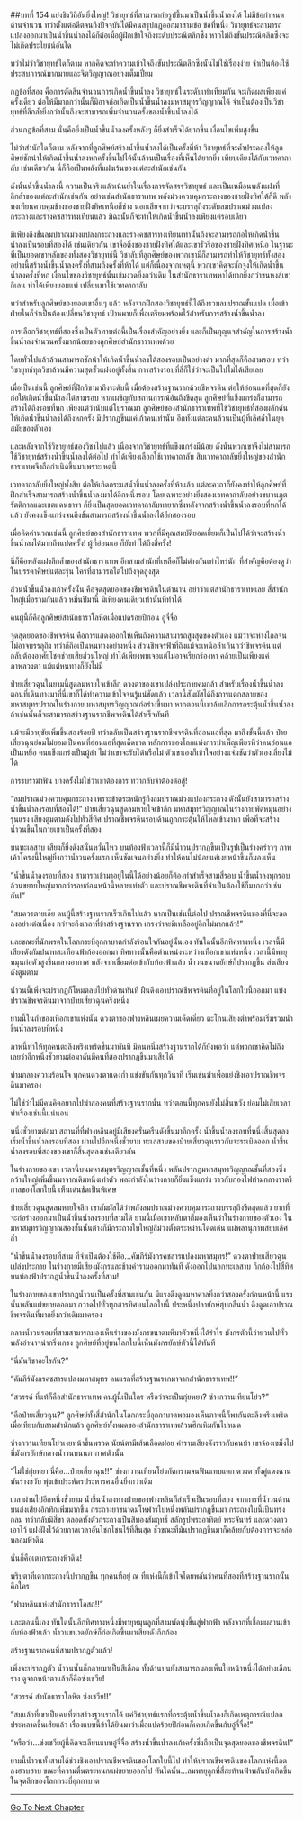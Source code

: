 ##บทที่ 154 แย่งชิงวิถีอันยิ่งใหญ่!
วิชายุทธ์ที่สามารถก่อรูปขึ้นมาเป็นน้ำขึ้นน้ำลงได้ ไม่มีข้อกำหนดด้านจำนวน ทว่าตั้งแต่อดีตจนถึงปัจจุบันได้มีคนสรุปกฎออกมาสามข้อ ข้อที่หนึ่ง วิชายุทธ์จะสามารถแปลงออกมาเป็นน้ำขึ้นน้ำลงได้ก็ต่อเมื่อผู้ฝึกเข้าใจถึงระดับประณีตลึกซึ้ง หากไม่ถึงขั้นประณีตลึกซึ้งจะไม่เกิดประโยชน์อันใด

ทว่าไม่ว่าวิชายุทธ์ใดก็ตาม หากคิดจะทำความเข้าใจถึงขั้นประณีตลึกซึ้งนั้นไม่ใช่เรื่องง่าย จำเป็นต้องใช้ประสบการณ์มากมายและจิตวิญญาณอย่างเต็มเปี่ยม

 กฎข้อที่สอง คือการตัดสินจำนวนการเกิดน้ำขึ้นน้ำลง วิชายุทธ์ในระดับเท่าเทียมกัน จะเกิดผลเพียงแค่ครั้งเดียว ต่อให้มีมากกว่านั้นก็มิอาจก่อเกิดเป็นน้ำขึ้นน้ำลงมหาสมุทรวิญญาณได้ จำเป็นต้องเป็นวิชายุทธ์ที่ลึกล้ำยิ่งกว่านั้นถึงจะสามารถเพิ่มจำนวนครั้งของน้ำขึ้นน้ำลงได้ 

ส่วนกฎข้อที่สาม นั่นคือยิ่งเป็นน้ำขึ้นน้ำลงครั้งหลังๆ ก็ยิ่งสำเร็จได้ยากขึ้น เงื่อนไขเพิ่มสูงขึ้น

ไม่ว่าสำนักใดก็ตาม หลังจากที่ลูกศิษย์สร้างน้ำขึ้นน้ำลงได้เป็นครั้งที่ห้า วิชายุทธ์ที่จะค้ำประคองให้ลูกศิษย์ชักนำให้เกิดน้ำขึ้นน้ำลงหกครั้งขึ้นไปได้นั้นล้วนเป็นเรื่องที่เห็นได้ยากยิ่ง เทียบเคียงได้กับเวทคาถาลับ เช่นเดียวกัน นี่ก็ถือเป็นพลังที่แฝงเร้นของแต่ละสำนักเช่นกัน

ดังนั้นน้ำขึ้นน้ำลงนี้ ความเป็นจริงแล้วเน้นย้ำในเรื่องการจัดสรรวิชายุทธ์ และเป็นเหมือนพลังแฝงที่ลึกล้ำของแต่ละสำนักเช่นกัน อย่างเช่นสำนักธาราเทพ พลังม่วงควบคุมกระถางของชายฝั่งทิศใต้ก็ดี พลังทงเทียนควบคุมช้างของชายฝั่งทิศเหนือก็ช่าง นอกเสียจากว่าจะบรรลุถึงระดับลมปราณม่วงแปลงกระถางและร่างคชสารทงเทียนแล้ว มิฉะนั้นก็จะทำให้เกิดน้ำขึ้นน้ำลงเพียงแค่รอบเดียว 

มีเพียงถึงขั้นลมปราณม่วงแปลงกระถางและร่างคชสารทงเทียนเท่านั้นถึงจะสามารถก่อให้เกิดน้ำขึ้นน้ำลงเป็นรอบที่สองได้ เช่นเดียวกัน เขาจื่อติ่งของชายฝั่งทิศใต้และเขารั่วรื่อของชายฝั่งทิศเหนือ ในฐานะที่เป็นยอดเขาหลักของทั้งสองวิชายุทธ์นี้ วิชาลับที่ลูกศิษย์ของพวกเขามีก็สามารถทำให้วิชายุทธ์ทั้งสองอย่างนี้สร้างน้ำขึ้นน้ำลงครั้งที่สามถึงครั้งที่ห้าได้ แต่ก็เนื่องจากเหตุนี้ พวกเขาคิดจะชักจูงให้เกิดน้ำขึ้นน้ำลงครั้งที่หก เงื่อนไขของวิชายุทธ์นั้นเข้มงวดยิ่งกว่าเดิม ในสำนักธาราเทพหาได้ยากยิ่งกว่าขนหงส์เขากิเลน ทำได้เพียงยอมแพ้ เปลี่ยนมาใช้เวทคาถาลับ

ทว่าสำหรับลูกศิษย์ของยอดเขาอื่นๆ แล้ว หลังจากฝึกสองวิชายุทธ์นี้ได้ถึงรวมลมปราณขั้นแปด เมื่อเข้าฝ่ายในก็จำเป็นต้องเปลี่ยนวิชายุทธ์ เป้าหมายก็เพื่อเตรียมพร้อมไว้สำหรับการสร้างน้ำขึ้นน้ำลง 

 การเลือกวิชายุทธ์ที่สองซึ่งเป็นตัวทาบต่อนี้เป็นเรื่องสำคัญอย่างยิ่ง และก็เป็นกุญแจสำคัญในการสร้างน้ำขึ้นน้ำลงจำนวนครั้งมากน้อยของลูกศิษย์สำนักธาราเทพด้วย 

โดยทั่วไปแล้วล้วนสามารถชักนำให้เกิดน้ำขึ้นน้ำลงได้สองรอบเป็นอย่างต่ำ มากที่สุดก็คือสามรอบ ทว่าวิชายุทธ์ทุกวิชาล้วนมีความสุดขั้วแฝงอยู่ทั้งสิ้น การสร้างรอบที่สี่ก็ใช่ว่าจะเป็นไปไม่ได้เสียเลย

เมื่อเป็นเช่นนี้ ลูกศิษย์ที่ฝึกวิชามาถึงระดับนี้ เมื่อต้องสร้างฐานรากด้วยชีพจรดิน ต่อให้อ่อนแอที่สุดก็ยังก่อให้เกิดน้ำขึ้นน้ำลงได้สามรอบ หากเผชิญกับสถานการณ์อันถึงขีดสุด ลูกศิษย์ที่แข็งแกร่งก็สามารถสร้างได้ถึงรอบที่หก เพียงแต่ว่านับแต่โบราณมา ลูกศิษย์ของสำนักธาราเทพที่ใช้วิชายุทธ์ที่สองผลักดันให้เกิดน้ำขึ้นน้ำลงได้ถึงหกครั้ง มีปรากฏขึ้นแค่เก้าคนเท่านั้น อีกทั้งแต่ละคนล้วนเป็นผู้ที่เลิศล้ำในยุคสมัยของตัวเอง  

และหลังจากใช้วิชายุทธ์สองวิชาไปแล้ว เนื่องจากวิชายุทธ์ที่แข็งแกร่งมีน้อย ดังนั้นพวกเขาจึงไม่สามารถใช้วิชายุทธ์สร้างน้ำขึ้นน้ำลงได้ต่อไป ทำได้เพียงเลือกใช้เวทคาถาลับ สิบเวทคาถาลับยิ่งใหญ่ของสำนักธาราเทพจึงถือกำเนิดขึ้นมาเพราะเหตุนี้

เวทคาถาลับยิ่งใหญ่ทั้งสิบ ต่อให้เกิดกระแสน้ำขึ้นน้ำลงครั้งที่ห้าแล้ว แต่ละคาถาก็ยังคงทำให้ลูกศิษย์ที่ฝึกสำเร็จสามารถสร้างน้ำขึ้นน้ำลงมาได้อีกหนึ่งรอบ โดยเฉพาะอย่างยิ่งสองเวทคาถาลับอย่างขบวนภูตรัตติกาลและเขตแดนธารา ก็ยิ่งเป็นสุดยอดเวทคาถาลับหายากซึ่งหลังจากสร้างน้ำขึ้นน้ำลงรอบที่หกได้แล้ว ยังคงแข็งแกร่งจนถึงขั้นสามารถสร้างน้ำขึ้นน้ำลงได้อีกสองรอบ 

เมื่อคิดคำนวณเช่นนี้ ลูกศิษย์ของสำนักธาราเทพ พวกที่มีคุณสมบัติยอดเยี่ยมก็เป็นไปได้ว่าจะสร้างน้ำขึ้นน้ำลงได้มากถึงแปดครั้ง! ผู้ที่อ่อนแอ ก็ยังทำได้ถึงสี่ครั้ง!

นี่ก็คือพลังแฝงลึกล้ำของสำนักธาราเทพ อีกสามสำนักที่เหลือก็ไม่ต่างกันเท่าไหร่นัก ที่สำคัญคือต้องดูว่าในบรรดาศิษย์แต่ละรุ่น ใครที่สามารถไต่ไปถึงจุดสูงสุด

ส่วนน้ำขึ้นน้ำลงเก้าครั้งนั้น คือจุดสุดยอดของชีพจรดินในตำนาน อย่าว่าแต่สำนักธาราเทพเลย สี่สำนักใหญ่เมื่อรวมกันแล้ว หมื่นปีมานี้ มีเพียงคนเดียวเท่านั้นที่ทำได้

คนผู้นี้ก็คือลูกศิษย์สำนักธาราโลหิตเมื่อแปดร้อยปีก่อน อู๋จี๋จื่อ

จุดสุดยอดของชีพจรดิน คือการแสดงออกให้เห็นถึงความสามารถสูงสุดของตัวเอง แม้ว่าจะห่างไกลจนไม่อาจบรรลุถึง ทว่าก็ถือเป็นหนทางอย่างหนึ่ง ส่วนชีพจรฟ้าที่ถึงแม้จะเหนือล้ำเกินกว่าชีพจรดิน แต่กลับต้องอาศัยโชคช่วยเสียส่วนใหญ่ ทำได้เพียงพบเจอแต่ไม่อาจเรียกร้องหา คล้ายเป็นเพียงแค่ภาพลวงตา แม้แต่หนทางก็ยังไม่มี

ป๋ายเสี่ยวฉุนในยามนี้สูดลมหายใจเข้าลึก ดวงตาของเขาเปล่งประกายคมกล้า สำหรับเรื่องน้ำขึ้นน้ำลง ตอนที่เดินทางมาที่นี่เขาก็ได้ทำความเข้าใจจนรู้แน่ชัดแล้ว เวลานี้สัมผัสได้ถึงการแตกสลายของมหาสมุทรปราณในร่างกาย มหาสมุทรวิญญาณก่อร่างขึ้นมา หากตอนนี้เขาล้มเลิกการกระตุ้นน้ำขึ้นน้ำลง ถ้าเช่นนั้นก็จะสามารถสร้างฐานรากชีพจรดินได้สำเร็จทันที

แม้จะมีอายุขัยเพิ่มขึ้นสองร้อยปี ทว่ากลับเป็นสร้างฐานรากชีพจรดินที่อ่อนแอที่สุด มาถึงขั้นนี้แล้ว ป๋ายเสี่ยวฉุนย่อมไม่ยอมเป็นคนที่อ่อนแอที่สุดเด็ดขาด หลักการของโลกแห่งการบำเพ็ญเพียรที่ว่าคนอ่อนแอเป็นเหยื่อ คนแข็งแกร่งเป็นผู้ล่า ไม่ว่าเขาจะรับได้หรือไม่ ตัวเขาเองก็เข้าใจอย่างแจ่มชัดว่าตัวเองเลี่ยงไม่ได้

การรบราฆ่าฟัน บางครั้งไม่ใช่ว่าเขาต้องการ ทว่ากลับจำต้องต่อสู้! 

 “ลมปราณม่วงควบคุมกระถาง เพราะข้าตระหนักรู้ถึงลมปราณม่วงแปลงกระถาง ดังนั้นยังสามารถสร้างน้ำขึ้นน้ำลงรอบที่สองได้!” ป๋ายเสี่ยวฉุนสูดลมหายใจเข้าลึก มหาสมุทรวิญญาณในร่างกายพัดหมุนอย่างรุนแรง เสียงตูมตามดังไปทั่วสี่ทิศ ปราณชีพจรดินรอบด้านถูกกระตุ้นให้ไหลเข้ามาหา เพื่อที่จะสร้างน้ำวนขึ้นในกายเขาเป็นครั้งที่สอง

บนทะเลสาบ เสียงก็ยิ่งดังสนั่นหวั่นไหว บนท้องฟ้าเวลานี้ก็มีน้ำวนปรากฏขึ้นเป็นรูปเป็นร่างคร่าวๆ ภาพเค้าโครงนี้ใหญ่ยิ่งกว่าน้ำวนครั้งแรก เห็นชัดเจนอย่างยิ่ง ทำให้คนไม่น้อยแค่เงยหน้าขึ้นก็มองเห็น

“น้ำขึ้นน้ำลงรอบที่สอง สามารถเข้ามาอยู่ในนี้ได้อย่างน้อยก็ต้องทำสำเร็จสามสี่รอบ น้ำขึ้นน้ำลงทุกรอบล้วนขยายใหญ่มากกว่ารอบก่อนหน้านี้หลายเท่าตัว และปราณชีพจรดินที่จำเป็นต้องใช้ก็มากกว่าเช่นกัน!”

“สมควรตายเอ๊ย คนผู้นี้สร้างฐานรากเร็วเกินไปแล้ว หากเป็นเช่นนี้ต่อไป ปราณชีพจรดินของที่นี่จะลดลงอย่างต่อเนื่อง กว่าจะถึงเวลาที่ข้าสร้างฐานราก เกรงว่าจะมีเหลืออยู่อีกไม่มากแล้ว!”

และขณะที่นักพรตในโลกกระบี่อุกกาบาตกำลังร้อนใจกันอยู่นั้นเอง ทันใดนั้นอีกทิศทางหนึ่ง เวลานี้มีเสียงดังกัมปนาทสะเทือนฟ้าก้องออกมา ทิศทางนั้นคือตำแหน่งระหว่างเทือกเขาแห่งหนึ่ง เวลานี้มีพายุหมุนก่อตัวสูงขึ้นกลางอากาศ หลังจากเชื่อมต่อเข้ากับท้องฟ้าแล้ว น้ำวนขนาดยักษ์ก็ปรากฏขึ้น ส่งเสียงดังตูมตาม

น้ำวนนี้เพิ่งจะปรากฏก็โหมตลบไปทั่วด้านทันที ฝืนดึงเอาปราณชีพจรดินที่อยู่ในโลกใบนี้ออกมา แบ่งปราณชีพจรดินมาจากป๋ายเสี่ยวฉุนครึ่งหนึ่ง 

ยามนี้ในถ้ำของเทือกเขาแห่งนั้น ดวงตาของฟางหลินเผยความเด็ดเดี่ยว ตะโกนเสียงต่ำพร้อมเริ่มรวมน้ำขึ้นน้ำลงรอบที่หนึ่ง

ภาพนี้ทำให้ทุกคนตะลึงพรึงเพริดขึ้นมาทันที มีคนหนึ่งสร้างฐานรากได้ก็ยังพอว่า แต่พวกเขาคิดไม่ถึงเลยว่าอีกหนึ่งชั่วยามต่อมาดันมีคนที่สองปรากฎขึ้นมาเสียได้

ท่ามกลางความร้อนใจ ทุกคนดวงตาแดงก่ำ แข่งขันกันทุกวินาที เริ่มเข่นฆ่าเพื่อแย่งชิงเอาปราณชีพจรดินมาครอง

ไม่ใช่ว่าไม่มีคนคิดอยากไปฆ่าสองคนที่สร้างฐานรากนั้น ทว่าตอนนี้ทุกคนยังไม่สิ้นหวัง ย่อมไม่เสียเวลาทำเรื่องเช่นนี้แน่นอน

หนึ่งชั่วยามต่อมา สถานที่ที่ฟางหลินอยู่มีเสียงครั่นครืนดังขึ้นมาอีกครั้ง น้ำขึ้นน้ำลงรอบที่หนึ่งสิ้นสุดลง เริ่มน้ำขึ้นน้ำลงรอบที่สอง ผ่านไปอีกหนึ่งชั่วยาม ทะเลสาบของป๋ายเสี่ยวฉุนราวกับจะระเบิดออก น้ำขึ้นน้ำลงรอบที่สองของเขาก็สิ้นสุดลงเช่นเดียวกัน

ในร่างกายของเขา เวลานี้บนมหาสมุทรวิญญาณชั้นที่หนึ่ง พลันปรากฏมหาสมุทรวิญญาณชั้นที่สองซึ่งกว้างใหญ่เพิ่มขึ้นมาจากเดิมหนึ่งเท่าตัว พละกำลังในร่างกายก็ยิ่งแข็งแกร่ง ราวกับกองไฟท่ามกลางราตรีกาลของโลกใบนี้ เห็นเด่นชัดเป็นพิเศษ

ป๋ายเสี่ยวฉุนสูดลมหายใจลึก เขาสัมผัสได้ว่าพลังลมปราณม่วงควบคุมกระถางบรรลุถึงขีดสุดแล้ว ยากที่จะก่อร่างออกมาเป็นน้ำขึ้นน้ำลงรอบที่สามได้ ยามนี้เมื่อเขาหลับตาก็มองเห็นว่าในร่างกายของตัวเอง ในมหาสมุทรวิญญาณสองชั้นนั้นต่างก็มีกระถางใบใหญ่สีม่วงตั้งตระหง่านโดดเด่น แผ่พลานุภาพสยบเลิศล้ำ

“น้ำขึ้นน้ำลงรอบที่สาม ที่จำเป็นต้องใช้คือ...คัมภีร์มังกรคชสารแปลงมหาสมุทร!” ดวงตาป๋ายเสี่ยวฉุนเปล่งประกาย ในร่างกายมีเสียงมังกรและช้างคำรามออกมาทันที ดังออกไปนอกทะเลสาบ กึกก้องไปสี่ทิศ บนท้องฟ้าปรากฏน้ำขึ้นน้ำลงครั้งที่สาม!

ในร่างกายของเขาปรากฏน้ำวนเป็นครั้งที่สามเช่นกัน มีแรงดึงดูดมหาศาลยิ่งกว่าสองครั้งก่อนหน้านี้ แรงนั้นพลันแผ่ขยายออกมา กวาดไปทั่วทุกสารทิศบนโลกใบนี้ ประหนึ่งปลายักษ์ฮุบกลืนน้ำ ดึงดูดเอาปราณชีพจรดินที่มากยิ่งกว่าเดิมมาครอง

กลางน้ำวนรอบที่สามสามารถมองเห็นร่างของมังกรขนาดมหึมาตัวหนึ่งได้รำไร มังกรตัวนี้ว่ายวนไปทั่ว พลังอำนาจน่ากริ่งเกรง ลูกศิษย์ที่อยู่บนโลกใบนี้เห็นมังกรยักษ์ตัวนี้ได้ทันที

“นี่มันวิชาอะไรกัน?”

“คัมภีร์มังกรคชสารแปลงมหาสมุทร คนแรกที่สร้างฐานรากมาจากสำนักธาราเทพ!!”

“สวรรค์ ที่แท้ก็คือสำนักธาราเทพ คนผู้นี้เป็นใคร หรือว่าจะเป็นกุ่ยหยา? ซ่างกวานเทียนโย่ว?”

“คือป๋ายเสี่ยวฉุน?” ลูกศิษย์ทั้งสี่สำนักในโลกกระบี่อุกกาบาตพอมองเห็นภาพนี้ก็พากันตะลึงพรึงเพริด เมื่อเทียบกับสามสำนักแล้ว ลูกศิษย์ทั้งหมดของสำนักธาราเทพล้วนฮึกเหิมกันไปหมด

ซ่างกวานเทียนโย่วเงยหน้าขึ้นพรวด นัยน์ตามีเส้นเลือดฝอย คำรามเสียงดังราวกับคนบ้า เขาจ้องเขม็งไปที่มังกรยักษ์กลางน้ำวนบนนภากาศตัวนั้น

“ไม่ใช่กุ่ยหยา นี่คือ...ป๋ายเสี่ยวฉุน!!” ซ่างกวานเทียนโย่วกัดกรามจนฟันแทบแตก ดวงตาทั้งคู่แดงฉาน หันร่างขวับ พุ่งเข้าประหัตรประหารคนอื่นยิ่งกว่าเดิม

เวลาผ่านไปอีกหนึ่งชั่วยาม น้ำขึ้นน้ำลงทางฝ่ายของฟางหลินก็สำเร็จเป็นรอบที่สอง จากการที่น้ำวนด้านบนส่งเสียงอึกทึกเพิ่มมากขึ้น กระถางยาขนาดมโหฬารใบหนึ่งพลันปรากฏขึ้นมา กระถางใบนี้เป็นทรงกลม ทว่ากลับมีสี่ขา ตลอดทั้งตัวกระถางเป็นสีทองสัมฤทธิ์ สลักรูปพระอาทิตย์ พระจันทร์ และดวงดาวเอาไว้ แฝงฝังไว้ด้วยกาลเวลาอันโชกโชนไร้ที่สิ้นสุด ชั่วขณะที่มันปรากฏขึ้นมาก็คล้ายกับต้องการจะหล่อหลอมฟ้าดิน

นั่นก็คือเตากระถางฟ้าดิน!

พริบตาที่เตากระถางนี้ปรากฏขึ้น ทุกคนที่อยู่ ณ ที่แห่งนี้ก็เข้าใจโดยพลันว่าคนที่สองที่สร้างฐานรากนั้นคือใคร

“ฟางหลินแห่งสำนักธาราโอสถ!!”

และตอนนี้เอง ทันใดนั้นอีกทิศทางหนึ่งมีพายุหมุนลูกที่สามพัดพุ่งขึ้นสู่ฟากฟ้า หลังจากที่เชื่อมผสานเข้ากับท้องฟ้าแล้ว น้ำวนขนาดยักษ์ก็ก่อเกิดขึ้นมาเสียงดังกึกก้อง

สร้างฐานรากคนที่สามปรากฏตัวแล้ว!

เพิ่งจะปรากฏตัว น้ำวนนั้นก็กลายมาเป็นสีเลือด ทั้งด้านบนยังสามารถมองเห็นใบหน้าหนึ่งได้อย่างเลือนราง ดูจากหน้าตาแล้วก็คือซ่งเชวีย!

“สวรรค์ สำนักธาราโลหิต ซ่งเชวีย!!”

“สมแล้วที่เขาเป็นคนที่ฆ่าสร้างฐานรากได้ แค่วิชายุทธ์แรกที่กระตุ้นน้ำขึ้นน้ำลงก็เกิดเหตุการณ์แปลกประหลาดขึ้นเสียแล้ว เรื่องแบบนี้ข้าได้ยินมาว่าเมื่อแปดร้อยปีก่อนก็เคยเกิดขึ้นกับอู๋จี๋จื่อ!”

“หรือว่า...ซ่งเชวียผู้นี้คิดจะเลียนแบบอู๋จี๋จื่อ สร้างน้ำขึ้นน้ำลงเก้าครั้งซึ่งถือเป็นจุดสุดยอดของชีพจรดิน!”

ยามนี้น้ำวนทั้งสามได้ช่วงชิงเอาปราณชีพจรดินของโลกใบนี้ไป ทำให้ปราณชีพจรดินของโลกแห่งนี้ลดลงฮวบฮาบ ขณะที่ความตื่นตระหนกแผ่ขยายออกไป ทันใดนั้น...ลมพายุลูกที่สี่สะท้านฟ้าพลันบังเกิดขึ้นในจุดลึกของโลกกระบี่อุกกาบาต  

------------


[Go To Next Chapter]( ./155.md)